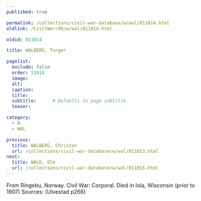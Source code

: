 ```yaml
---
published: true

permalink: /collections/civil-war-database/w/wal/011014.html
oldlink: /CivilWar/db/w/wal/011014.html

oldid: 011014

title: WALBERG, Torger

pagelist:
  exclude: false
  order: 11014
  image: 
  alt:
  caption:
  title:
  subtitle:      # Defaults to page subtitle
  teaser:

category: 
  - W 
  - WAL

previous:
  title: WALBERG, Christen
  url: /collections/civil-war-database/w/wal/011013.html  
next:
  title: WALD, Ole
  url: /collections/civil-war-database/w/wal/011015.html   
---
```

From Ringebu, Norway. Civil War: Corporal. Died in Iola, Wisconsin (prior to 1907) Sources: (Ulvestad p266)